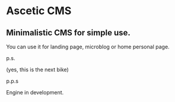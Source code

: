 # Ascetic CMS

## Minimalistic CMS for simple use.

You can use it for landing page, microblog or home personal page.

p.s.

(yes, this is the next bike)

p.p.s

Engine in development. 
